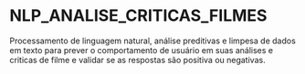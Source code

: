 # NLP_ANALISE_CRITICAS_FILMES
Processamento de linguagem natural, análise preditivas e limpesa de dados em texto para prever o comportamento de usuário em suas análises e criticas de filme e validar se as respostas são positiva ou negativas.
